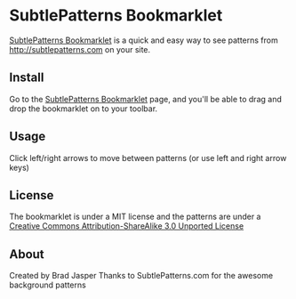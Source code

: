# SubtlePatterns Bookmarklet

<a href="http://bradjasper.com/subtle-patterns-bookmarklet/">SubtlePatterns Bookmarklet</a> is a quick and easy way to see patterns from http://subtlepatterns.com on your site.

## Install
Go to the <a href="http://bradjasper.com/subtle-patterns-bookmarklet/">SubtlePatterns Bookmarklet</a> page, and you'll be able to drag and drop the bookmarklet on to your toolbar.

## Usage
Click left/right arrows to move between patterns (or use left and right arrow keys)

## License
The bookmarklet is under a MIT license and the patterns are under a <a href="http://creativecommons.org/licenses/by-sa/3.0/deed.en_US">Creative Commons Attribution-ShareAlike 3.0 Unported License</a>

## About
Created by Brad Jasper
Thanks to SubtlePatterns.com for the awesome background patterns
